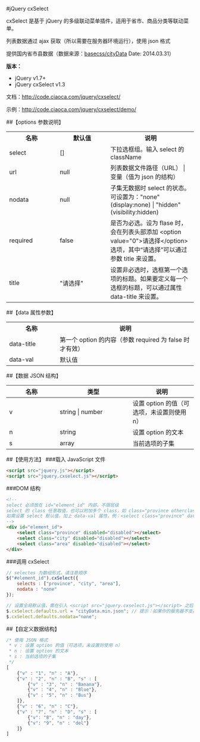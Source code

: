 #jQuery cxSelect

cxSelect 是基于 jQuery 的多级联动菜单插件，适用于省市、商品分类等联动菜单。

列表数据通过 ajax 获取（所以需要在服务器环境运行），使用 json 格式

提供国内省市县数据（数据来源：<a href="https://github.com/basecss/cityData" target="_blank">basecss/cityData</a> Date: 2014.03.31）

**版本：**
* jQuery v1.7+
* jQuery cxSelect v1.3

文档：http://code.ciaoca.com/jquery/cxselect/

示例：http://code.ciaoca.com/jquery/cxselect/demo/

##【options 参数说明】
<table>
    <tr>
        <th width="120">名称</th>
        <th width="120">默认值</th>
        <th>说明</th>
    </tr>
    <tr>
        <td>select</td>
        <td>[]</td>
        <td>下拉选框组。输入 select 的 className</td>
    </tr>
    <tr>
        <td>url</td>
        <td>null</td>
        <td>列表数据文件路径（URL） | 变量（值为 json 的结构）</td>
    </tr>
    <tr>
        <td>nodata</td>
        <td>null</td>
        <td>子集无数据时 select 的状态。可设置为："none"(display:none) | "hidden"(visibility:hidden)</td>
    </tr>
    <tr>
        <td>required</td>
        <td>false</td>
        <td>是否为必选。设为 flase 时，会在列表头部添加 &lt;option value="0"&gt;请选择&lt;/option&gt; 选项，其中“请选择”可以通过参数 title 来设置。</td>
    </tr>
    <tr>
        <td>title</td>
        <td>"请选择"</td>
        <td>设置非必选时，选框第一个选项的标题。如果要定义每一个选框的标题，可以通过属性 data-title 来设置。</td>
    </tr>
</table>

##【data 属性参数】
<table>
    <tr>
        <th width="120">名称</th>
        <th>说明</th>
    </tr>
    <tr>
        <td>data-title</td>
        <td>第一个 option 的内容（参数 required 为 false 时才有效）</td>
    </tr>
    <tr>
        <td>data-val</td>
        <td>默认值</td>
    </tr>
</table>

##【数据 JSON 结构】
<table>
    <thead>
        <tr>
            <th width="120">名称</th>
            <th width="180">类型</th>
            <th>说明</th>
        </tr>
    </thead>
    <tr>
        <td>v</td>
        <td>string | number</td>
        <td>设置 option 的值（可选项，未设置则使用 n）</td>
    </tr>
    <tr>
        <td>n</td>
        <td>string</td>
        <td>设置 option 的文本</td>
    </tr>
    <tr>
        <td>s</td>
        <td>array</td>
        <td>当前选项的子集</td>
    </tr>
</table>

##【使用方法】
###载入 JavaScript 文件
```html
<script src="jquery.js"></script> 
<script src="jquery.cxselect.js"></script>
```

###DOM 结构
```html
<!--
select 必须放在 id="element_id" 内部，不限层级 
select 的 class 任意取值，也可以附加多个 class，如 class="province otherclass"，在调用时 selectes 只需要输入其中一个即可，但是不能重复
如需设置 select 默认值，加上 data-val 属性，例：<select class="province" data-val="浙江省"></select>
-->
<div id="element_id">
    <select class="province" disabled="disabled"></select>
    <select class="city" disabled="disabled"></select>
    <select class="area" disabled="disabled"></select>
</div>
```

###调用 cxSelect
``` javascript
// selectes 为数组形式，请注意顺序 
$("#element_id").cxSelect({
    selects : ["province", "city", "area"],
    nodata : "none"
});

// 设置全局默认值，需在引入 <script src="jquery.cxselect.js"></script> 之后，调用之前设置
$.cxSelect.defaults.url = "cityData.min.json"; // 提示：如果你的服务器不支持 .json 类型文件，请将文件改为 .js 文件
$.cxSelect.defaults.nodata="none";
```


##【自定义数据结构】
``` javascript
/* 使用 JSON 格式
 * v : 设置 option 的值（可选项，未设置则使用 n）
 * n : 设置 option 的文本
 * s : 当前选项的子集
 */
[
    {"v" : "1", "n" : "A"},
    {"v" : "2", "n" : "B", "s" : [
        {"v" : "3", "n" : "Banana"},
        {"v" : "4", "n" : "Blue"},
        {"v" : "5", "n" : "Bus"}
    ]},
    {"v" : "6", "n" : "C"},
    {"v" : "7", "n" : "D", "s" : [
        {"v": "8", "n" : "day"},
        {"v": "9", "n" : "del"}
    ]}
]
```
